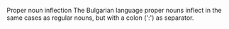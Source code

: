 Proper noun inflection
The Bulgarian language proper nouns inflect in the same cases as regular
nouns, but with a colon (':') as separator.




